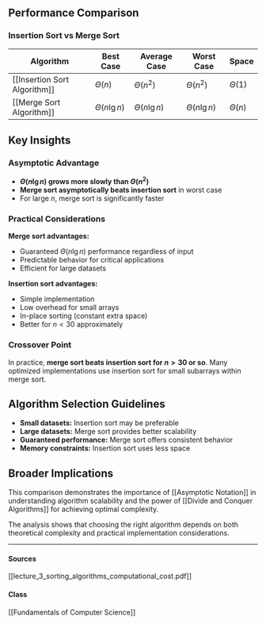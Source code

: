 ## Performance Comparison

### Insertion Sort vs Merge Sort

| Algorithm                    | Best Case         | Average Case      | Worst Case        | Space       |
| ---------------------------- | ----------------- | ----------------- | ----------------- | ----------- |
| [[Insertion Sort Algorithm]] | $\Theta(n)$       | $\Theta(n^2)$     | $\Theta(n^2)$     | $\Theta(1)$ |
| [[Merge Sort Algorithm]]     | $\Theta(n \lg n)$ | $\Theta(n \lg n)$ | $\Theta(n \lg n)$ | $\Theta(n)$ |

## Key Insights

### Asymptotic Advantage
- **$\Theta(n \lg n)$ grows more slowly than $\Theta(n^2)$**
- **Merge sort asymptotically beats insertion sort** in worst case
- For large $n$, merge sort is significantly faster

### Practical Considerations

**Merge sort advantages:**
- Guaranteed $\Theta(n \lg n)$ performance regardless of input
- Predictable behavior for critical applications
- Efficient for large datasets

**Insertion sort advantages:**  
- Simple implementation
- Low overhead for small arrays
- In-place sorting (constant extra space)
- Better for $n < 30$ approximately

### Crossover Point

In practice, **merge sort beats insertion sort for $n > 30$ or so**. Many optimized implementations use insertion sort for small subarrays within merge sort.

## Algorithm Selection Guidelines

- **Small datasets:** Insertion sort may be preferable
- **Large datasets:** Merge sort provides better scalability  
- **Guaranteed performance:** Merge sort offers consistent behavior
- **Memory constraints:** Insertion sort uses less space

## Broader Implications

This comparison demonstrates the importance of [[Asymptotic Notation]] in understanding algorithm scalability and the power of [[Divide and Conquer Algorithms]] for achieving optimal complexity.

The analysis shows that choosing the right algorithm depends on both theoretical complexity and practical implementation considerations.

---
#### Sources
[[lecture_3_sorting_algorithms_computational_cost.pdf]]
#### Class
[[Fundamentals of Computer Science]]